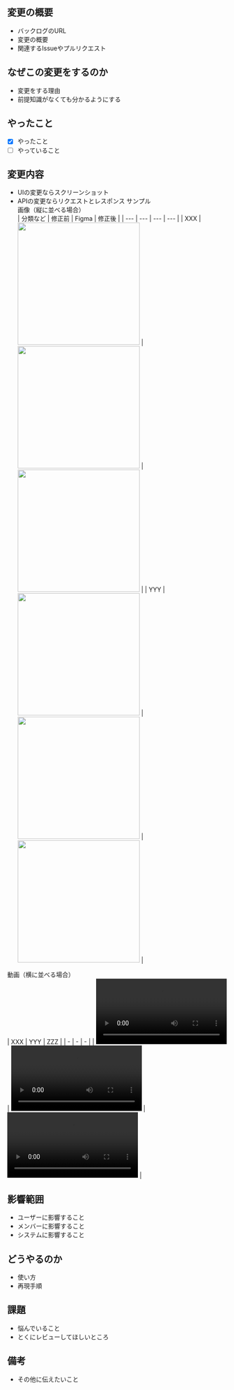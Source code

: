 ## 変更の概要
* バックログのURL
* 変更の概要
* 関連するIssueやプルリクエスト

## なぜこの変更をするのか

* 変更をする理由
* 前提知識がなくても分かるようにする

## やったこと

* [x] やったこと
* [ ] やっていること

## 変更内容

* UIの変更ならスクリーンショット
* APIの変更ならリクエストとレスポンス
サンプル  
画像（縦に並べる場合）  
| 分類など | 修正前 | Figma | 修正後 |
| --- | --- | --- | --- |
| XXX | <img src="https://xxx.png" width="280px"> | <img src="https://xxx.png" width="280px"> | <img src="https://xxx.png" width="280px"> |
| YYY | <img src="https://xxx.png" width="280px"> | <img src="https://xxx.png" width="280px"> | <img src="https://xxx.png" width="280px"> |

動画（横に並べる場合）  
| XXX | YYY | ZZZ |
| - | - | - |
| <video src= "https://xxx.mov"></video> | <video src= "https://xxx.mov"></video> | <video src= "https://xxx.mov"></video> |

## 影響範囲

* ユーザーに影響すること
* メンバーに影響すること
* システムに影響すること

## どうやるのか

* 使い方
* 再現手順

## 課題

* 悩んでいること
* とくにレビューしてほしいところ

## 備考

* その他に伝えたいこと
